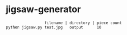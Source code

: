 # jigsaw-generator

```
                 filename | directory | piece count
python jigsaw.py test.jpg   output      10
```
